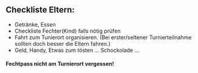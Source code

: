 ## Checkliste Eltern:

* Getränke, Essen
* Checkliste Fechter(Kind) falls nötig prüfen
* Fahrt zum Tunierort organisieren. (Bei erster/seltener Turnierteilnahme sollten doch besser die Eltern fahren.)
* Geld, Handy, Etwas zum tösten ... Schockolade ...
#### Fechtpass nicht am Turnierort vergessen!
